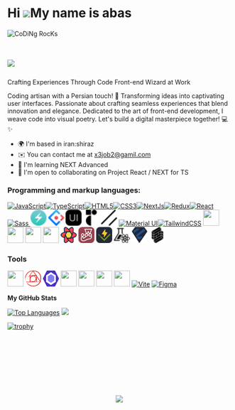 Hi ![](https://user-images.githubusercontent.com/18350557/176309783-0785949b-9127-417c-8b55-ab5a4333674e.gif)My name is abas
=================================================================================================================================
<img align="center" src="https://github.com/SP-XD/SP-XD/blob/main/images/dev-working_rounded.gif?raw=true" href="https://github.com/sp-xd" alt="CoDiNg RocKs"  width="60%"/><br> 
#  <img src="https://media.giphy.com/media/mGcNjsfWAjY5AEZNw6/giphy.gif" width="50">

Crafting Experiences Through Code Front-end Wizard at Work


Coding artisan with a Persian touch! 🌟 Transforming ideas into captivating user interfaces. Passionate about crafting seamless experiences that blend innovation and elegance. Dedicated to the art of front-end development, I weave code into visual poetry. Let's build a digital masterpiece together! 💻✨

* 🌍  I'm based in iran:shiraz
* ✉️  You can contact me at [x3job2@gamil.com](mailto:x3job2@gamil.com)
* 🧠  I'm learning NEXT Advanced
* 🤝  I'm open to collaborating on Project React / NEXT for TS

### Programming and markup languages:

<p align="left">
<a href="https://developer.mozilla.org/en-US/docs/Web/JavaScript" target="_blank" rel="noreferrer"><img src="https://raw.githubusercontent.com/danielcranney/readme-generator/main/public/icons/skills/javascript-colored.svg" width="36" height="36" alt="JavaScript" /></a><a href="https://www.typescriptlang.org/" target="_blank" rel="noreferrer"><img src="https://raw.githubusercontent.com/danielcranney/readme-generator/main/public/icons/skills/typescript-colored.svg" width="36" height="36" alt="TypeScript" /></a><a href="https://developer.mozilla.org/en-US/docs/Glossary/HTML5" target="_blank" rel="noreferrer"><img src="https://raw.githubusercontent.com/danielcranney/readme-generator/main/public/icons/skills/html5-colored.svg" width="36" height="36" alt="HTML5" /></a><a href="https://www.w3.org/TR/CSS/#css" target="_blank" rel="noreferrer"><img src="https://raw.githubusercontent.com/danielcranney/readme-generator/main/public/icons/skills/css3-colored.svg" width="36" height="36" alt="CSS3" /></a><a href="https://nextjs.org/docs" target="_blank" rel="noreferrer"><img src="https://raw.githubusercontent.com/danielcranney/readme-generator/main/public/icons/skills/nextjs-colored.svg" width="36" height="36" alt="NextJs" /></a><a href="https://redux.js.org/" target="_blank" rel="noreferrer"><img src="https://raw.githubusercontent.com/danielcranney/readme-generator/main/public/icons/skills/redux-colored.svg" width="36" height="36" alt="Redux" /></a><a href="https://reactjs.org/" target="_blank" rel="noreferrer"><img src="https://raw.githubusercontent.com/danielcranney/readme-generator/main/public/icons/skills/react-colored.svg" width="36" height="36" alt="React" /></a><a href="https://sass-lang.com/" target="_blank" rel="noreferrer"><img src="https://raw.githubusercontent.com/danielcranney/readme-generator/main/public/icons/skills/sass-colored.svg" width="36" height="36" alt="Sass" />
<a><img src="./devicon--chakraui.svg" width="36" height="36" /> </a>  
<a><img src="./logos--ant-design.svg" width="36" height="36" /> </a>  
<a><img src="./simple-icons--nextui.svg" width="36" height="36" /> </a>  
<a><img src="./simple-icons--radixui.svg" width="36" height="36" /> </a>  
<a><img src="./simple-icons--shadcnui.svg" width="36" height="36" /> </a>  
</a><a href="https://mui.com/" target="_blank" rel="noreferrer"><img src="https://raw.githubusercontent.com/danielcranney/readme-generator/main/public/icons/skills/materialui-colored.svg" width="36" height="36" alt="Material UI" /></a><a href="https://tailwindcss.com/" target="_blank" rel="noreferrer"><img src="https://raw.githubusercontent.com/danielcranney/readme-generator/main/public/icons/skills/tailwindcss-colored.svg" width="36" height="36" alt="TailwindCSS" /></a>
<a><img src="https://cdn.jsdelivr.net/gh/devicons/devicon@latest/icons/axios/axios-plain.svg" width="36" height="36" /> </a>   
<a><img src="https://cdn.jsdelivr.net/gh/devicons/devicon@latest/icons/threejs/threejs-original.svg" width="36" height="36" /></a>   
<a><img src="https://cdn.jsdelivr.net/gh/devicons/devicon@latest/icons/framermotion/framermotion-original.svg" width="36" height="36" /></a>   
<a><img src="https://cdn.jsdelivr.net/gh/devicons/devicon@latest/icons/github/github-original-wordmark.svg" width="36" height="36" /> </a>    
<a><img src="./react-query.png" width="36" height="36" /> </a>    
<a><img src="./skill-icons--jest.png" width="36" height="36" /> </a>    
<a><img src="./skill-icons--vitest-dark.png" width="36" height="36" /> </a>    
<a><img src="./file-icons--test-react.svg" width="36" height="36" /> </a>    
<a><img src="./logos--zod.svg" width="36" height="36" /> </a>    
<a><img src="./simple-icons--formik.svg" width="36" height="36" /> </a>    
</p>
</hr>
<div height="20px" background="red"></div>

### Tools 
<p>
<a><img src="https://cdn.jsdelivr.net/gh/devicons/devicon@latest/icons/gitlab/gitlab-original.svg" width="36" height="36" /></a>   
<a><img src="./postcss.png" width="36" height="36" /></a>
<a><img src="./eslint.png" width="36" height="36" /></a>
<a><img src="https://cdn.jsdelivr.net/gh/devicons/devicon@latest/icons/postman/postman-original.svg" width="36" height="36" /></a>   
<a><img src="https://cdn.jsdelivr.net/gh/devicons/devicon@latest/icons/yarn/yarn-original.svg" width="36" height="36" /></a>
<a><img src="https://cdn.jsdelivr.net/gh/devicons/devicon@latest/icons/npm/npm-original-wordmark.svg" width="36" height="36" /></a> 
<a><img src="https://cdn.jsdelivr.net/gh/devicons/devicon@latest/icons/pnpm/pnpm-original.svg" width="36" height="36"  /></a>  
  <a href="https://vitejs.dev/" target="_blank" rel="noreferrer"><img src="https://raw.githubusercontent.com/danielcranney/readme-generator/main/public/icons/skills/vite-colored.svg" width="36" height="36" alt="Vite" /></a>
 <a href="https://www.figma.com/" target="_blank" rel="noreferrer"><img src="https://raw.githubusercontent.com/danielcranney/readme-generator/main/public/icons/skills/figma-colored.svg" width="36" height="36" alt="Figma" /></a>   
</p>

<b>My GitHub Stats</b>

<span>
 <a>
  <a href="https://github.com/Azoonex" align="left"><img src="https://github-readme-stats.vercel.app/api/top-langs/?username=Azoonex&langs_count=10&title_color=3382ed&text_color=facc15&icon_color=facc15&bg_color=1c1917&hide_border=true&locale=en&custom_title=Top%20%Languages" alt="Top Languages" /></a>
  <a href="http://www.github.com/Azoonex"><img src="https://github-readme-streak-stats.herokuapp.com/?user=Azoonex&stroke=facc15&background=1c1917&ring=3382ed&fire=3382ed&currStreakNum=facc15&currStreakLabel=3382ed&sideNums=facc15&sideLabels=facc15&dates=facc15&hide_border=true" /></a>
</span>


[![trophy](https://github-profile-trophy.vercel.app/?username=Azoonex)](https://github.com/ryo-ma/github-profile-trophy)

<div width="100%" align="center"></div><br /><br /><br /><br /><br /><br /><br />

<p align="center"><img src="https://i.giphy.com/RThN0hOS2GO4M.gif" /></p>
